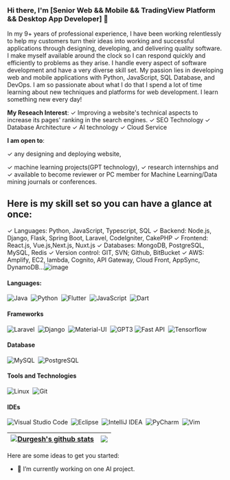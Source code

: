 ### Hi there, I'm [Senior Web && Mobile && TradingView Platform && Desktop App Developer] 👋

In my 9+ years of professional experience, I have been working relentlessly to help my customers turn their ideas into working and successful applications through designing, developing, and delivering quality software.
I make myself available around the clock so I can respond quickly and efficiently to problems as they arise. I handle every aspect of software development and have a very diverse skill set.
My passion lies in developing web and mobile applications with Python, JavaScript, SQL Database, and DevOps.
I am so passionate about what I do that I spend a lot of time learning about new techniques and platforms for web development. I learn something new every day!

**My Reseach Interest**:
✓ Improving a website's technical aspects to increase its pages' ranking in the search engines. 
✓ SEO Technology
✓ Database Architecture
✓ AI technology
✓ Cloud Service

 **I am open to**:

✓ any designing and deploying website,

✓ machine learning projects(GPT technology),
✓ research internships and
✓ available to become reviewer or PC member for Machine Learning/Data mining journals or conferences.

## Here is my skill set so you can have a glance at once:
✓ Languages: Python, JavaScript, Typescript, SQL
✓ Backend: Node.js, Django, Flask, Spring Boot, Laravel, CodeIgniter, CakePHP
✓ Frontend: React.js, Vue.js,Next.js, Nuxt.js
✓ Databases: MongoDB, PostgreSQL, MySQL, Redis
✓ Version control: GIT, SVN; Github, BitBucket
✓ AWS: Amplify, EC2, lambda, Cognito, API Gateway, Cloud Front, AppSync, DynamoDB...![image](https://github.com/user-attachments/assets/2cf03bfd-9ac2-4373-b545-538a173e50fd)

#### Languages:

![Java](https://img.shields.io/badge/Java-ED8B00?style=for-the-badge&logo=java&logoColor=white)&nbsp;
![Python](https://img.shields.io/badge/Python-3776AB?style=for-the-badge&logo=python&logoColor=white)&nbsp;
![Flutter](https://img.shields.io/badge/Shell_Script-121011?style=for-the-badge&logo=gnu-bash&logoColor=white)&nbsp;
![JavaScript](https://img.shields.io/badge/latex-%23008080.svg?style=for-the-badge&logo=latex&logoColor=white)&nbsp;
![Dart](https://img.shields.io/badge/markdown-%23000000.svg?style=for-the-badge&logo=markdown&logoColor=white)

#### Frameworks

![Laravel](https://img.shields.io/badge/numpy-%23013243.svg?style=for-the-badge&logo=numpy&logoColor=white)&nbsp;
![Django](https://img.shields.io/badge/pandas-%23150458.svg?style=for-the-badge&logo=pandas&logoColor=white)&nbsp;
![Material-UI](https://img.shields.io/badge/scikit--learn-%23F7931E.svg?style=for-the-badge&logo=scikit-learn&logoColor=white)&nbsp;
![GPT3](https://img.shields.io/badge/Plotly-%233F4F75.svg?style=for-the-badge&logo=plotly&logoColor=white)
![Fast API](https://img.shields.io/badge/FastAPI-005571?style=for-the-badge&logo=fastapi)&nbsp;
![Tensorflow](https://img.shields.io/badge/TensorFlow-FF6F00?style=for-the-badge&logo=tensorflow&logoColor=white)&nbsp;

#### Database

![MySQL](https://img.shields.io/badge/MySQL-00000F?style=for-the-badge&logo=mysql&logoColor=white)&nbsp;
![PostgreSQL](https://img.shields.io/badge/PostgreSQL-316192?style=for-the-badge&logo=postgresql&logoColor=white)&nbsp;
#### Tools and Technologies

![Linux](https://img.shields.io/badge/Linux-FCC624?style=for-the-badge&logo=linux&logoColor=black)&nbsp;
![Git](https://img.shields.io/badge/GIT-E44C30?style=for-the-badge&logo=git&logoColor=white)&nbsp;
<!-- ![AWS](https://img.shields.io/badge/Amazon_AWS-232F3E?style=flat&logo=amazon-aws&logoColor=white)&nbsp;
![Google Cloud](https://img.shields.io/badge/Google_Cloud-4285F4?style=flat&logo=google-cloud&logoColor=white)&nbsp; -->

#### IDEs

![Visual Studio Code](https://img.shields.io/badge/Visual%20Studio%20Code-0078d7.svg?style=for-the-badge&logo=visual-studio-code&logoColor=white)&nbsp;
![Eclipse](https://img.shields.io/badge/Eclipse-FE7A16.svg?style=for-the-badge&logo=Eclipse&logoColor=white)&nbsp;
![IntelliJ IDEA](https://img.shields.io/badge/jupyter-%23FA0F00.svg?style=for-the-badge&logo=jupyter&logoColor=white)&nbsp;
![PyCharm](https://img.shields.io/badge/pycharm-143?style=for-the-badge&logo=pycharm&logoColor=black&color=black&labelColor=green)&nbsp;
![Vim](https://img.shields.io/badge/VIM-%2311AB00.svg?style=for-the-badge&logo=vim&logoColor=white)&nbsp;

| <a href="https://github.com/anuraghazra/github-readme-stats"><img align="center" src="https://github-readme-stats.vercel.app/api?username=durgeshsamariya&show_icons=true&include_all_commits=true&theme=buefy&hide_border=true" alt="Durgesh's github stats" /></a> | <a href="https://github.com/anuraghazra/github-readme-stats"><img align="center" src="https://github-readme-stats.vercel.app/api/top-langs/?username=durgeshsamariya&layout=compact&theme=buefy&hide_border=true" /></a> |
| ------------- | ------------- |

Here are some ideas to get you started:

- 🔭 I’m currently working on one AI project.
<!-- 
----
[<img src="https://github-profile-trophy.vercel.app/?username=durgeshsamariya&row=2&column=3" />](https://github.com/ryo-ma/github-profile-trophy)
[<img src="https://github-readme-stats.vercel.app/api?username=durgeshsamariya&theme=algolia&count_private=true&include_all_commits=true&show_icons=true" />](https://github.com/anuraghazra/github-readme-stats)
[![GitHub Streak](https://github-readme-streak-stats.herokuapp.com/?user=durgeshsamariya&theme=dark)](https://github.com/DenverCoder1/github-readme-streak-stats)
[![Durgesh's Top Langs](https://github-readme-stats.vercel.app/api/top-langs/?username=themlphdstudent&theme=algolia&hide=Jupyter&layout=compact&show_icons=true)](https://github.com/anuraghazra/github-readme-stats)
 -->

<!--
**themlphdstudent/themlphdstudent** is a ✨ _special_ ✨ repository because its `README.md` (this file) appears on your GitHub profile.

Here are some ideas to get you started:

- 🔭 I’m currently working on ...
- 🌱 I’m currently learning ...
- 👯 I’m looking to collaborate on ...
- 🤔 I’m looking for help with ...
- 💬 Ask me about ...
- 📫 How to reach me: ...
- 😄 Pronouns: ...
- ⚡ Fun fact: ...
-->
